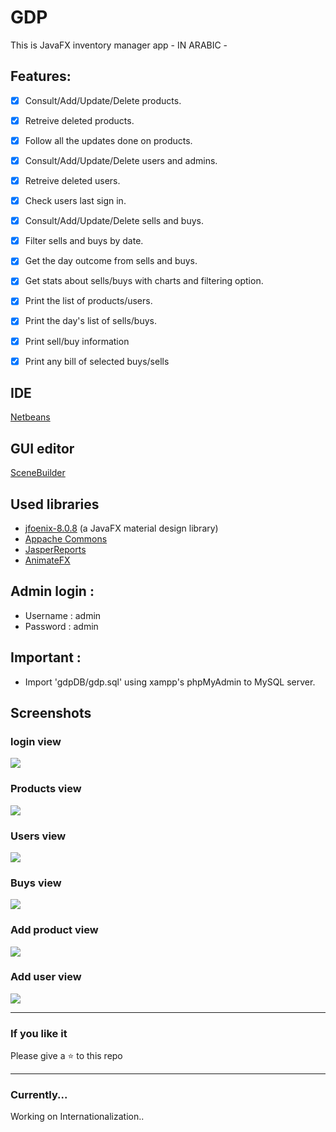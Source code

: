 # GDP
This is JavaFX inventory manager app - IN ARABIC -

## Features:
- [x] Consult/Add/Update/Delete products.
- [x] Retreive deleted products.
- [x] Follow all the updates done on products.
- [x] Consult/Add/Update/Delete users and admins.
- [x] Retreive deleted users.
- [x] Check users last sign in.
- [x] Consult/Add/Update/Delete sells and buys.
- [x] Filter sells and buys by date.
- [x] Get the day outcome from sells and buys.
- [x] Get stats about sells/buys with charts and filtering option.
- [x] Print the list of products/users.
- [x] Print the day's list of sells/buys.
- [x] Print sell/buy information
- [x] Print any bill of selected buys/sells



## IDE
[Netbeans](https://netbeans.org/)

## GUI editor
[SceneBuilder](https://gluonhq.com/products/scene-builder/)

## Used libraries
- [jfoenix-8.0.8](http://jfoenix.com/) (a JavaFX material design library)
- [Appache Commons](http://commons.apache.org/)
- [JasperReports](https://sourceforge.net/projects/jasperreports/)
- [AnimateFX](https://github.com/Typhon0/AnimateFX)

## Admin login : 
  - Username : admin
  - Password : admin
  
## Important :
- Import 'gdpDB/gdp.sql' using xampp's phpMyAdmin to MySQL server.  

## Screenshots

### login view
![](interfaces/login_ui.png)

### Products view
![](interfaces/products_ui.png)

### Users view
![](interfaces/users_ui.png)

### Buys view
![](interfaces/buys_ui.png)

### Add product view
![](interfaces/newproduct_ui.png)

### Add user view
![](interfaces/newuser_ui.png)

-------------------------------------------------------------------------------------------------------------------

### If you like it
Please give a ⭐️ to this repo

--------------------------------------------------------------------------------------------------------------------

### Currently...
Working on Internationalization..
